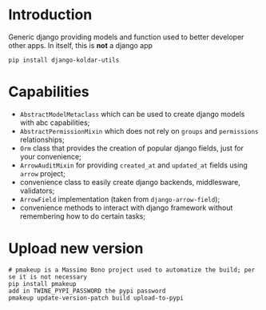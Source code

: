 # Introduction

Generic django providing models and function used to better developer other apps.
In itself, this is **not** a django app 

```
pip install django-koldar-utils
```

# Capabilities

 * `AbstractModelMetaclass` which can be used to create django models with abc capabilities;
 * `AbstractPermissionMixin` which does not rely on `groups` and `permissions` relationships;
 * `Orm` class that provides the creation of popular django fields, just for your convenience;
 * `ArrowAuditMixin` for providing `created_at` and  `updated_at` fields using `arrow` project;
 * convenience class to easily create django backends, middlesware, validators;
 * `ArrowField` implementation (taken from `django-arrow-field`);
 * convenience methods to interact with django framework without remembering how to do certain tasks;

# Upload new version

```
# pmakeup is a Massimo Bono project used to automatize the build; per se it is not necessary
pip install pmakeup 
add in TWINE_PYPI_PASSWORD the pypi password
pmakeup update-version-patch build upload-to-pypi
```